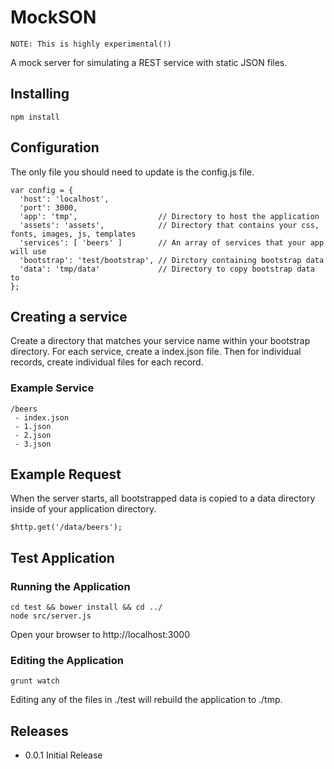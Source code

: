 # MockSON

    NOTE: This is highly experimental(!)

A mock server for simulating a REST service with static JSON files.

## Installing

    npm install

## Configuration

The only file you should need to update is the config.js file.

    var config = {
      'host': 'localhost',
      'port': 3000,
      'app': 'tmp',                  // Directory to host the application
      'assets': 'assets',            // Directory that contains your css, fonts, images, js, templates
      'services': [ 'beers' ]        // An array of services that your app will use
      'bootstrap': 'test/bootstrap', // Dirctory containing bootstrap data
      'data': 'tmp/data'             // Directory to copy bootstrap data to
    };

## Creating a service

Create a directory that matches your service name within your bootstrap directory. For each service, create a index.json file. Then for individual records, create individual files for each record.

### Example Service

    /beers
     - index.json
     - 1.json
     - 2.json
     - 3.json

## Example Request

When the server starts, all bootstrapped data is copied to a data directory inside of your application directory.

    $http.get('/data/beers');

## Test Application

### Running the Application

    cd test && bower install && cd ../
    node src/server.js

Open your browser to http://localhost:3000

### Editing the Application

    grunt watch

Editing any of the files in ./test will rebuild the application to ./tmp.

## Releases
* 0.0.1
  Initial Release
